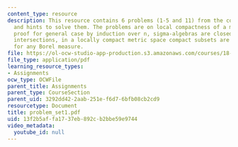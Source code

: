 ```yaml
---
content_type: resource
description: This resource contains 6 problems (1-5 and 11) from the course notes
  and hints to solve them. The problems are on local compactness of a metric space,
  proof for general case by induction over n, sigma-algebras are closed under countable
  intersections, in a locally compact metric space compact subsets are measurable
  for any Borel measure.
file: https://ol-ocw-studio-app-production.s3.amazonaws.com/courses/18-155-differential-analysis-fall-2004/13f2b5affa1737eb892cb2bbe59e9744_problem_set1.pdf
file_type: application/pdf
learning_resource_types:
- Assignments
ocw_type: OCWFile
parent_title: Assignments
parent_type: CourseSection
parent_uid: 3292dd42-2aab-251e-f6d7-6bfb08cb2cd9
resourcetype: Document
title: problem_set1.pdf
uid: 13f2b5af-fa17-37eb-892c-b2bbe59e9744
video_metadata:
  youtube_id: null
---
```

